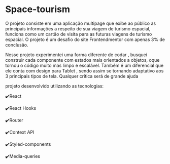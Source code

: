 # Space-tourism

O projeto consiste em uma aplicação multipage que exibe ao público as principais informações a respeito de sua viagem de turismo espacial, funciona como um cartão de visita para as futuras viagens de turismo espacial. O projeto é um desafio do site Frontendmentor com apenas 3% de conclusão.

Nesse projeto experimentei uma forma diferente de codar , busquei construir cada componente com estados mais orientados a objetos, oque tornou o código muito mas limpo e escalável. Também é um diferencial que ele conta com design para Tablet , sendo assim se tornando adaptativo aos 3 principais tipos de tela. Qualquer crítica será de grande ajuda

projeto desenvolvido utilizando as tecnologias:

✔️React

✔️React Hooks

✔️Router

✔️Context API

✔️Styled-components

✔️Media-queries
